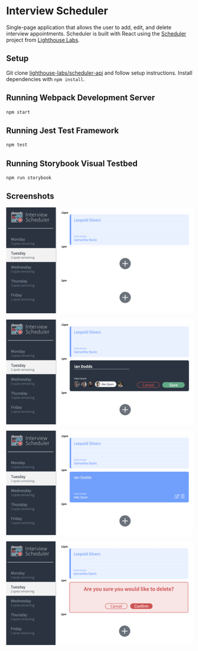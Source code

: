 # Interview Scheduler

Single-page application that allows the user to add, edit, and delete interview appointments. Scheduler is built with React using the [Scheduler](https://github.com/lighthouse-labs/scheduler) project from [Lighthouse Labs](https://www.lighthouselabs.ca).

## Setup

Git clone [lighthouse-labs/scheduler-api](https://github.com/lighthouse-labs/scheduler-api) and follow setup instructions.
Install dependencies with `npm install`.

## Running Webpack Development Server

```sh
npm start
```

## Running Jest Test Framework

```sh
npm test
```

## Running Storybook Visual Testbed

```sh
npm run storybook
```

## Screenshots

!["Scheduler-Empty"](https://github.com/imdodds/scheduler/blob/master/docs/Scheduler-Empty.png?raw=true)

!["Scheduler-Save"](https://github.com/imdodds/scheduler/blob/master/docs/Scheduler-Save.png?raw=true)

!["Scheduler-Booked"](https://github.com/imdodds/scheduler/blob/master/docs/Scheduler-Booked.png?raw=true)

!["Scheduler-Delete"](https://github.com/imdodds/scheduler/blob/master/docs/Scheduler-Delete.png?raw=true)